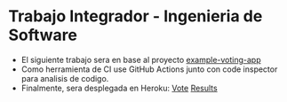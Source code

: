 # Trabajo Integrador - Ingenieria de Software

* El siguiente trabajo sera en base al proyecto [example-voting-app](https://github.com/dockersamples/example-voting-app)
* Como herramienta de CI use GitHub Actions junto con code inspector para analisis de codigo.
* Finalmente, sera desplegada en Heroku:
         [Vote](https://tp-vote.herokuapp.com/)
         [Results](https://tp-result.herokuapp.com/)
  
